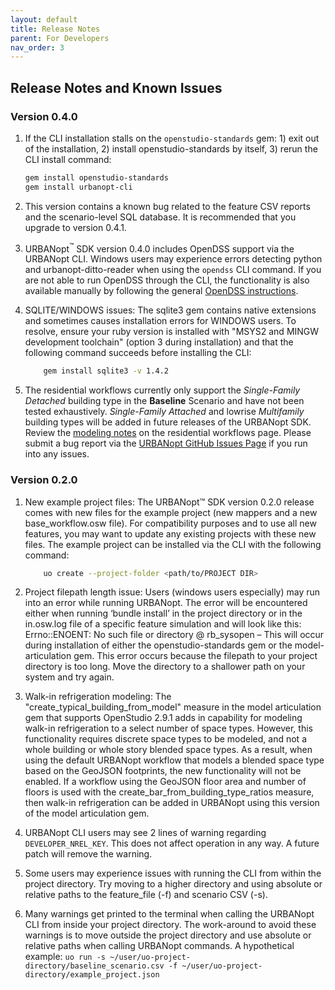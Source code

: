```yaml
---
layout: default
title: Release Notes
parent: For Developers
nav_order: 3
---
```


## Release Notes and Known Issues

### Version 0.4.0

1. If the CLI installation stalls on the `openstudio-standards` gem: 1) exit out of the installation, 2) install openstudio-standards by itself, 3) rerun the CLI install command:

	```bash
	gem install openstudio-standards
	gem install urbanopt-cli
	```

1. This version contains a known bug related to the feature CSV reports and the scenario-level SQL database.  It is recommended that you upgrade to version 0.4.1.

1. URBANopt<sup>&trade;</sup> SDK version 0.4.0 includes OpenDSS support via the URBANopt CLI.  Windows users may experience errors detecting python and urbanopt-ditto-reader when using the `opendss` CLI command.  If you are not able to run OpenDSS through the CLI, the functionality is also available manually by following the general [OpenDSS instructions](../opendss/opendss.md#converting-and-running-opendss).

1. SQLITE/WINDOWS issues: The sqlite3 gem contains native extensions and sometimes causes installation errors for WINDOWS users.  To resolve, ensure your ruby version is installed with "MSYS2 and MINGW development toolchain" (option 3 during installation) and that the following command succeeds before installing the CLI:

	```bash
		gem install sqlite3 -v 1.4.2
	```
1. The residential workflows currently only support the *Single-Family Detached* building type in the **Baseline** Scenario and have not been tested exhaustively.  *Single-Family Attached* and lowrise *Multifamily* building types will be added in future releases of the URBANopt SDK. Review the [modeling notes](../usage/residential_workflows.html#modeling-notes) on the residential workflows page. Please submit a bug report via the [URBANopt GitHub Issues Page](https://github.com/urbanopt/urbanopt-cli/issues) if you run into any issues.


### Version 0.2.0

1.	New example project files: The URBANopt™ SDK version 0.2.0 release comes with new files for the example project (new mappers and a new base_workflow.osw file).  For compatibility purposes and to use all new features, you may want to update any existing projects with these new files.  The example project can be installed via the CLI with the following command:

	```bash
		uo create --project-folder <path/to/PROJECT DIR> 
	```

1.	Project filepath length issue: Users (windows users especially) may run into an error while running URBANopt.  The error will be encountered either when running ‘bundle install’ in the project directory or in the in.osw.log file of a specific feature simulation and will look like this:
Errno::ENOENT: No such file or directory @ rb_sysopen –
This will occur during installation of either the openstudio-standards gem or the model-articulation gem.  This error occurs because the filepath to your project directory is too long.  Move the directory to a shallower path on your system and try again.

1.	Walk-in refrigeration modeling: The "create_typical_building_from_model" measure in the model articulation gem that supports OpenStudio 2.9.1 adds in capability for modeling walk-in refrigeration to a select number of space types. However, this functionality requires discrete space types to be modeled, and not a whole building or whole story blended space types. As a result, when using the default URBANopt workflow that models a blended space type based on the GeoJSON footprints, the new functionality will not be enabled. If a workflow using the GeoJSON floor area and number of floors is used with the create_bar_from_building_type_ratios measure, then walk-in refrigeration can be added in URBANopt using this version of the model articulation gem.

1. URBANopt CLI users may see 2 lines of warning regarding `DEVELOPER_NREL_KEY`. This does not affect operation in any way. A future patch will remove the warning.

1. Some users may experience issues with running the CLI from within the project directory. Try moving to a higher directory and using absolute or relative paths to the feature_file (-f) and scenario CSV (-s).

1. Many warnings get printed to the terminal when calling the URBANopt CLI from inside your project directory. The work-around to avoid these warnings is to move outside the project directory and use absolute or relative paths when calling URBANopt commands. A hypothetical example: `uo run -s ~/user/uo-project-directory/baseline_scenario.csv -f ~/user/uo-project-directory/example_project.json`
